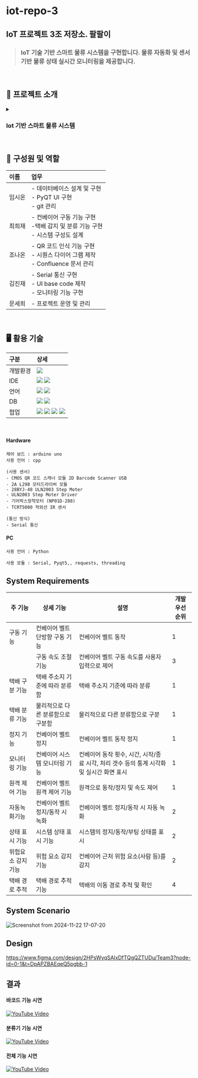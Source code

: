 # iot-repo-3
IoT 프로젝트 3조 저장소. 팔팔이
---
> ### IoT 기술 기반 스마트 물류 시스템을 구현합니다. 물류 자동화 및 센서 기반 물류 상태 실시간 모니터링을 제공합니다.

<br />

## 🤖 프로젝트 소개
<details markdown="1">
  <summary><h3>Iot 기반 스마트 물류 시스템</h3></h3></summary>
  <li>물류 산업은 점차 대형화, 복잡화되고 있으며, 효율적인 운영 체계 구축이 필수적인 과제로 대두되고 있다.</li>
  <li>본 프로젝트는 IoT 센서, 실시간 데이터에 기반하여 물류 프로세스 자동화를 목표로 한다.</li>
  <li>제안된 시스템은 물류 관리의 최적화와 자원 활용 효율성을 향상시킬 수 있을 것으로 기대된다.</li>
</details>
<br />

## 🧠 구성원 및 역할
|이름|업무|
|:---|:---|
|임시온|- 데이터베이스 설계 및 구현<br> - PyQT UI 구현 <br> - git 관리|
|최희재|- 컨베이어 구동 기능 구현<br>-택배 감지 및 분류 기능 구현<br> - 시스템 구성도 설계|
|조나온|- QR 코드 인식 기능 구현<br> - 시퀀스 다이어 그램 제작<br> - Confluence 문서 관리|
|김진재|- Serial 통신 구현<br> - UI base code 제작 <br> - 모니터링 기능 구현|
|문세희|- 프로젝트 운영 및 관리|
<br />

## 🖥️ 활용 기술
|구분|상세|
|:---|:---|
|개발환경|<img src="https://img.shields.io/badge/Ubuntu-E95420?style=for-the-badge&logo=ubuntu&logoColor=white" /> |
|IDE| <img src="https://img.shields.io/badge/VSCode-0078D4?style=for-the-badge&logo=visual%20studio%20code&logoColor=white" /> <img src="https://img.shields.io/badge/arduino-00878F?style=for-the-badge&logo=arduino&logoColor=white" /> |
|언어| <img src="https://img.shields.io/badge/Python-3776AB?style=for-the-badge&logo=python&logoColor=white" /> <img src="https://img.shields.io/badge/c++-00599C?style=for-the-badge&logo=c++&logoColor=white" /> |
|DB|<img src="https://img.shields.io/badge/Amazon_RDS-232F3E?style=for-the-badge&logo=amazon-aws&logoColor=white" /> <img src="https://img.shields.io/badge/MySQL-00000F?style=for-the-badge&logo=mysql&logoColor=white" />|
|협업| <img src="https://img.shields.io/badge/Slack-4A154B?style=for-the-badge&logo=slack&logoColor=white" /> <img src="https://img.shields.io/badge/confluence-172B4D?style=for-the-badge&logo=confluence&logoColor=white" /> <img src="https://img.shields.io/badge/jira-0052CC?style=for-the-badge&logo=jira&logoColor=white" /> <img src="https://img.shields.io/badge/github-181717?style=for-the-badge&logo=github&logoColor=white" />||
<br />

#### Hardware
    제어 보드 : arduino uno
    사용 언어 : cpp
    
    (사용 센서)
    - CMOS QR 코드 스캐너 모듈 2D Barcode Scanner USB
    - 2A L298 모터드라이버 모듈
    - 28BYJ-48 ULN2003 Step Moter
    - ULN2003 Step Moter Driver
    - 기어박스장착모터 (NP01D-288)
    - TCRT5000 적외선 IR 센서
    
    (통신 방식)
    - Serial 통신

#### PC
    사용 언어 : Python

    사용 모듈 : Serial, Pyqt5,, requests, threading



## System Requirements
| **주 기능**            | **상세 기능**                     | **설명**                                                                 | **개발 우선 순위** |
|-------------------------|-----------------------------------|--------------------------------------------------------------------------|--------------------|
| 구동 기능              | 컨베이어 벨트 단방향 구동 기능    | 컨베이어 벨트 동작                                                      | 1                  |
|                       | 구동 속도 조절 기능              | 컨베이어 벨트 구동 속도를 사용자 입력으로 제어                          | 3                  |
| 택배 구분 기능        | 택배 주소지 기준에 따라 분류함    | 택배 주소지 기준에 따라 분류                                             | 1                  |
| 택배 분류 기능        | 물리적으로 다른 분류함으로 구분함 | 물리적으로 다른 분류함으로 구분                                          | 1                  |
| 정지 기능              | 컨베이어 벨트 정지               | 컨베이어 벨트 동작 정지                                                 | 1                  |
| 모니터링 기능          | 컨베이어 시스템 모니터링 기능     | 컨베이어 동작 횟수, 시간, 시작/종료 시각, 처리 갯수 등의 통계 시각화 및 실시간 화면 표시 | 1                  |
| 원격 제어 기능         | 컨베이어 벨트 원격 제어 기능      | 원격으로 동작/정지 및 속도 제어                                          | 1                  |
| 자동녹화기능           | 컨베이어 벨트 정지/동작 시 녹화   | 컨베이어 벨트 정지/동작 시 자동 녹화                                    | 2                  |
| 상태 표시 기능         | 시스템 상태 표시 기능            | 시스템의 정지/동작/부팅 상태를 표시                                      | 2                  |
| 위험요소 감지 기능     | 위험 요소 감지 기능              | 컨베이어 근처 위험 요소(사람 등)를 감지                                  | 2                  |
| 택배 경로 추적        | 택배 경로 추적 기능              | 택배의 이동 경로 추적 및 확인                                           | 4                  |


## System Scenario
![Screenshot from 2024-11-22 17-07-20](https://github.com/user-attachments/assets/a8b33987-5d5c-4605-a793-2a25f352bec3)


## Design
https://www.figma.com/design/2HPsWyqSAlxDfTQgQZTUDu/Team3?node-id=0-1&t=DpAPZBAEqeQ5pgbb-1



## 결과

#### 바코드 기능 시연

[![YouTube Video](https://img.youtube.com/vi/reqIpaoSUK0/0.jpg)](https://www.youtube.com/watch?v=reqIpaoSUK0)


#### 분류기 기능 시연
[![YouTube Video](https://img.youtube.com/vi/Vg6thNHTn-g/0.jpg)](https://youtu.be/Vg6thNHTn-g)


#### 전체 기능 시연
[![YouTube Video](https://img.youtube.com/vi/iGdT6jQyY-w/0.jpg)](https://youtu.be/iGdT6jQyY-w)



